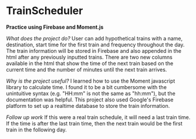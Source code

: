 # TrainScheduler
**Practice using Firebase and Moment.js**

*What does the project do?* 
User can add hypothetical trains with a name, destination, start time for the first train and frequency throughout the day. The train information will be stored in Firebase and also appended in the html after any previously inputted trains. There are two new columns available in the html that show the time of the next train based on the current time and the number of minutes until the next train arrives.

*Why is the project useful?*
I learned how to use the Moment javascript library to calculate time. I found it to be a bit cumbersome with the unintuitive syntax (e.g. "HH:mm" is not the same as "hh:mm"), but the documentation was helpful. This project also used Google's Firebase platform to set up a realtime database to store the train information.

*Follow up work*
If this were a real train schedule, it will need a last train time. If the time is after the last train time, then the next train would be the first train in the following day.